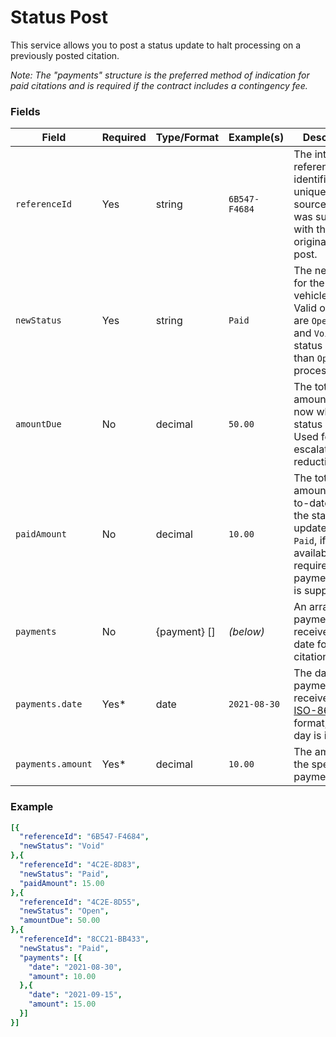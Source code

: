 # Status Post

This service allows you to post a status update to halt processing on a previously posted citation.  

*Note: The "payments" structure is the preferred method of indication for paid citations and is required if the contract includes a contingency fee.* 

### Fields
| Field | Required | Type/Format | Example(s) | Description|
|-------|----------|-------------|---------|------------|
| `referenceId` | Yes | string | `6B547-F4684` | The internal reference identifier, unique to your source, that was supplied with the original Unpaid post. |
| `newStatus` | Yes | string | `Paid` | The new status for the vehicle/citation.  Valid options are `Open`, `Paid` and `Void`.  Any status other than `Open` halts processing. |
| `amountDue` | No | decimal | `50.00` | The total amount due now when the status `Open`.  Used for fee escalations or reductions. |
| `paidAmount` | No | decimal | `10.00` | The total amount paid-to-date when the status is updated to `Paid`, if available.  Not required if payments array is supplied. |
| `payments` | No | {payment} [] | *(below)* | An array of payments received to-date for the citation. |
| `payments.date` | Yes* | date | `2021-08-30` | The date the payment was received in [ISO-8601](https://en.wikipedia.org/wiki/ISO_8601) format, time of day is ignored. |
| `payments.amount` | Yes* | decimal | `10.00` | The amount of the specific payment. |


### Example

```yaml
[{
  "referenceId": "6B547-F4684",
  "newStatus": "Void"
},{
  "referenceId": "4C2E-8D83",
  "newStatus": "Paid",
  "paidAmount": 15.00
},{
  "referenceId": "4C2E-8D55",
  "newStatus": "Open",
  "amountDue": 50.00
},{
  "referenceId": "8CC21-BB433",
  "newStatus": "Paid",
  "payments": [{ 
    "date": "2021-08-30",
    "amount": 10.00 
  },{ 
    "date": "2021-09-15",
    "amount": 15.00 
  }]
}]
```


 
